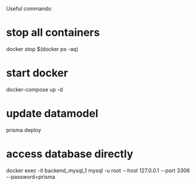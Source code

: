 Useful commands:

# stop all containers
docker stop $(docker ps -aq)

# start docker
docker-compose up -d

# update datamodel
prisma deploy 

# access database directly
docker exec -it backend_mysql_1 mysql -u root --host 127.0.0.1 --port 3306 --password=prisma
